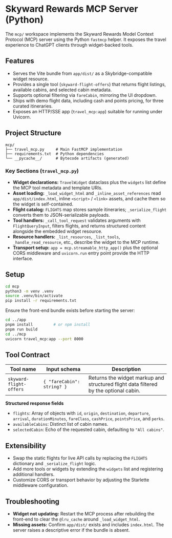 # Skyward Rewards MCP Server (Python)

The `mcp/` workspace implements the Skyward Rewards Model Context Protocol (MCP) server using the Python `fastmcp` helper. It exposes the travel experience to ChatGPT clients through widget-backed tools.

## Features

- Serves the Vite bundle from `app/dist/` as a Skybridge-compatible widget resource.
- Provides a single tool (`skyward-flight-offers`) that returns flight listings, available cabins, and selected cabin metadata.
- Supports optional filtering via `fareCabin`, mirroring the UI dropdown.
- Ships with demo flight data, including cash and points pricing, for three curated itineraries.
- Exposes an HTTP/SSE app (`travel_mcp:app`) suitable for running under Uvicorn.

## Project Structure

```
mcp/
├── travel_mcp.py     # Main FastMCP implementation
├── requirements.txt  # Python dependencies
└── __pycache__/      # Bytecode artifacts (generated)
```

### Key Sections (`travel_mcp.py`)

- **Widget declarations:** `TravelWidget` dataclass plus the `widgets` list define the MCP tool metadata and template URIs.
- **Asset loading:** `_load_widget_html` and `_inline_asset_references` read `app/dist/index.html`, inline `<script>` / `<link>` assets, and cache them so the widget is self-contained.
- **Flight catalog:** `FLIGHTS` map stores sample itineraries; `_serialize_flight` converts them to JSON-serializable payloads.
- **Tool handlers:** `_call_tool_request` validates arguments with `FlightQueryInput`, filters flights, and returns structured content alongside the embedded widget resource.
- **Resource handlers:** `_list_resources`, `_list_tools`, `_handle_read_resource`, etc., describe the widget to the MCP runtime.
- **Transport setup:** `app = mcp.streamable_http_app()` plus the optional CORS middleware and `uvicorn.run` entry point provide the HTTP interface.

## Setup

```bash
cd mcp
python3 -m venv .venv
source .venv/bin/activate
pip install -r requirements.txt
```

Ensure the front-end bundle exists before starting the server:

```bash
cd ../app
pnpm install         # or npm install
pnpm run build
cd ../mcp
uvicorn travel_mcp:app --port 8000
```

## Tool Contract

| Tool name | Input schema | Description |
| --------- | ------------ | ----------- |
| `skyward-flight-offers` | `{ "fareCabin": string? }` | Returns the widget markup and structured flight data filtered by the optional cabin. |

**Structured response fields**

- `flights`: Array of objects with `id`, `origin`, `destination`, `departure`, `arrival`, `durationMinutes`, `fareClass`, `cashPrice`, `pointsPrice`, and `perks`.
- `availableCabins`: Distinct list of cabin names.
- `selectedCabin`: Echo of the requested cabin, defaulting to `"All cabins"`.

## Extensibility

- Swap the static flights for live API calls by replacing the `FLIGHTS` dictionary and `_serialize_flight` logic.
- Add more tools or widgets by extending the `widgets` list and registering additional handlers.
- Customize CORS or transport behavior by adjusting the Starlette middleware configuration.

## Troubleshooting

- **Widget not updating:** Restart the MCP process after rebuilding the front-end to clear the `@lru_cache` around `_load_widget_html`.
- **Missing assets:** Confirm `app/dist/` exists and includes `index.html`. The server raises a descriptive error if the bundle is absent.

